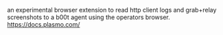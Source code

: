 an experimental browser extension to read http client logs and grab+relay screenshots to a b00t agent using the operators browser.
https://docs.plasmo.com/
